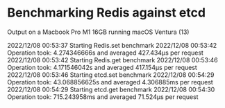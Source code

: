 # Benchmarking Redis against etcd

Output on a Macbook Pro M1 16GB running macOS Ventura (13)

2022/12/08 00:53:37 Starting Redis.set benchmark
2022/12/08 00:53:42 Operation took: 4.274346666s and averaged 427.434µs per request
2022/12/08 00:53:42 Starting Redis.get benchmark
2022/12/08 00:53:46 Operation took: 4.171546042s and averaged 417.154µs per request
2022/12/08 00:53:46 Starting etcd.set benchmark
2022/12/08 00:54:29 Operation took: 43.068856625s and averaged 4.306885ms per request
2022/12/08 00:54:29 Starting etcd.get benchmark
2022/12/08 00:54:30 Operation took: 715.243958ms and averaged 71.524µs per request